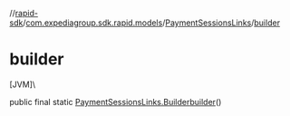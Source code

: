 //[rapid-sdk](../../../index.md)/[com.expediagroup.sdk.rapid.models](../index.md)/[PaymentSessionsLinks](index.md)/[builder](builder.md)

# builder

[JVM]\

public final static [PaymentSessionsLinks.Builder](-builder/index.md)[builder](builder.md)()
